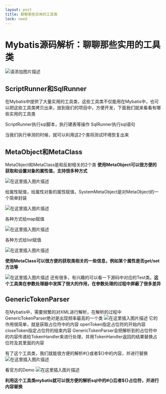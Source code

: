 ```yaml
---
layout: post
title: 聊聊那些实用的工具类
lock: need
---
```


# Mybatis源码解析：聊聊那些实用的工具类

![请添加图片描述](https://img-blog.csdnimg.cn/288eff7a564d4a98aa02781e1e6d2164.jpg?)
## ScriptRunner和SqlRunner
在Mybatis中提供了大量实用的工具类，这些工具类不仅能用在Mybatis中，也可以把这些工具类拷贝出来，放到我们的项目中，方便开发，下面我们就来看看有哪些实用的工具类

ScriptRunner执行sql脚本，执行建表等操作
SqlRunner执行sql语句

当我们执行单测的时候，就可以利用这2个类将测试环境恢复出来
## MetaObject和MetaClass
MetaObject和MetaClass是和反射相关的2个类
**使用MetaObject可以很方便的获取和设置对象的属性值，支持很多种方式**

![在这里插入图片描述](https://img-blog.csdnimg.cn/81e7af751b784628874befb09cb764e5.png?)

给属性赋值，给属性对象的属性赋值，SystemMetaObject是对MetaObject的一个简单封装

![在这里插入图片描述](https://img-blog.csdnimg.cn/dadc7524072941a4b8682560b3eb08e9.png?)

各种方式给map赋值

![在这里插入图片描述](https://img-blog.csdnimg.cn/2bc0d674b1d64f17a3bfd1d8f5555f13.png?)

各种方式给list赋值

![在这里插入图片描述](https://img-blog.csdnimg.cn/b92350bbfb544dffaff189e9862cb963.png?)

**使用MetaClass可以很方便的获取类相关的一些信息，例如某个属性是否get/set方法等**

![在这里插入图片描述](https://img-blog.csdnimg.cn/865089922ddf420bb5079ecd6eb6b3c2.png?)
还有很多，有兴趣的可以看一下源码中对应的Test类。**这个工具类在参数处理器中发挥了很大的作用，在参数处理的过程中屏蔽了很多差异**
## GenericTokenParser
在Mybatis中，需要频繁的对XML进行解析，在解析的过程中GenericTokenParser绝对是出现频率最高的一个类
![在这里插入图片描述](https://img-blog.csdnimg.cn/57ea34323b6d4b4485f9c21267bf4116.png?)
它的作用很简单，就是获取占位符中的内容
openToken指定占位符的开始内容
closeToken指定占位符的结束内容
GenericTokenParser会把解析到的占位符中的内容传递给TokenHandler来进行处理，并用TokenHandler返回的结果替换占位符及其里面的内容

有了这个工具类，我们就能很方便的解析#{}或者${}中的内容，并进行替换
![在这里插入图片描述](https://img-blog.csdnimg.cn/67c4bcbc0c91444c8ef0cc2817839ef2.png)

看官方的Demo
![在这里插入图片描述](https://img-blog.csdnimg.cn/ede8a66ddbac478ca9d4b32973907a38.png?)

**利用这个工具类mybatis就可以很方便的解析sql中的#{}后者\${}占位符，并进行内容替换**